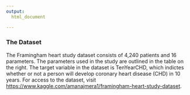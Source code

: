 ```yaml
---
output:
  html_document

---
```




### **The Dataset**

  The Framingham heart study dataset consists of 4,240 patients and 16 parameters. The parameters used in the study are outlined in the table on the right. The target variable in the dataset is TenYearCHD, which indictes whether or not a person will develop coronary heart disease (CHD) in 10 years. For access to the dataset, visit
<https://www.kaggle.com/amanajmera1/framingham-heart-study-dataset>.








